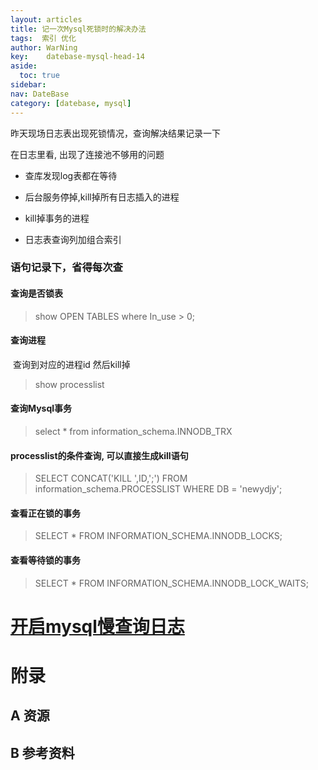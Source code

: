```yaml
---
layout: articles
title: 记一次Mysql死锁时的解决办法
tags:  索引 优化
author: WarNing
key:    datebase-mysql-head-14
aside:
  toc: true
sidebar:
nav: DateBase
category: [datebase, mysql]
---
```


昨天现场日志表出现死锁情况，查询解决结果记录一下

<!--more-->



在日志里看, 出现了连接池不够用的问题


- 查库发现log表都在等待

- 后台服务停掉,kill掉所有日志插入的进程

- kill掉事务的进程

- 日志表查询列加组合索引




### 语句记录下，省得每次查


#### 查询是否锁表

> show OPEN TABLES where In_use > 0;



#### 查询进程

​	查询到对应的进程id 然后kill掉

> show processlist



#### 查询Mysql事务

>  select * from information_schema.INNODB_TRX



#### processlist的条件查询, 可以直接生成kill语句

> SELECT CONCAT('KILL ',ID,';') FROM information_schema.PROCESSLIST  WHERE DB = 'newydjy';



#### 查看正在锁的事务

> SELECT * FROM INFORMATION_SCHEMA.INNODB_LOCKS;



#### 查看等待锁的事务

> SELECT * FROM INFORMATION_SCHEMA.INNODB_LOCK_WAITS;






# [开启mysql慢查询日志](http://www.cnblogs.com/siqi/archive/2012/11/21/2780966.html)





# 附录
## A 资源
## B 参考资料


